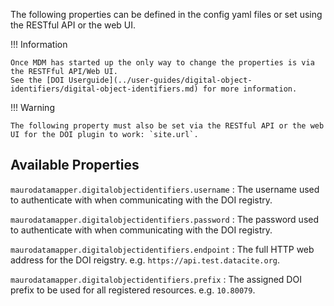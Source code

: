 The following properties can be defined in the config yaml files or set using the RESTful API or the web UI.

!!! Information

    Once MDM has started up the only way to change the properties is via the RESTFful API/Web UI.
    See the [DOI Userguide](../user-guides/digital-object-identifiers/digital-object-identifiers.md) for more information.

!!! Warning

    The following property must also be set via the RESTful API or the web UI for the DOI plugin to work: `site.url`.

## Available Properties

`maurodatamapper.digitalobjectidentifiers.username`
: The username used to authenticate with when communicating with the DOI registry.

`maurodatamapper.digitalobjectidentifiers.password`
: The password used to authenticate with when communicating with the DOI registry.

`maurodatamapper.digitalobjectidentifiers.endpoint`
: The full HTTP web address for the DOI reigstry. e.g. `https://api.test.datacite.org`.

`maurodatamapper.digitalobjectidentifiers.prefix`
: The assigned DOI prefix to be used for all registered resources. e.g. `10.80079`.